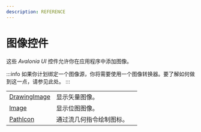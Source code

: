 ```yaml
---
description: REFERENCE
---
```


# 图像控件

这些 _Avalonia UI_ 控件允许你在应用程序中添加图像。

:::info
如果你计划绑定一个图像源，你将需要使用一个图像转换器。要了解如何做到这一点，请参见此处。
:::

|                                                      |                                                  |   |
| ---------------------------------------------------- | ------------------------------------------------ | - |
| [DrawingImage](detailed-reference/drawing-image.md) | 显示矢量图像。                                   |   |
| [Image](image.md)                                    | 显示位图图像。                                   |   |
| [PathIcon](detailed-reference/path-icon.md)         | 通过流几何指令绘制图标。                         |   |
